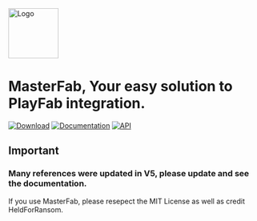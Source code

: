 <img width="100" height="100" alt="Logo" src="https://github.com/user-attachments/assets/2eaad014-550e-4fb2-b8c7-3f1cb9d16de9" />

# MasterFab, Your easy solution to PlayFab integration.

<a href="https://github.com/HeldForRansom/MasterFab/releases/latest"><img src="https://img.shields.io/badge/Download-brightgreen.svg?style=for-the-badge&logo=github&colorA=363a4f&colorB=00E700" alt="Download"></a>
<a href="https://github.com/HeldForRansom/MasterFab/releases/latest"><img src="https://img.shields.io/badge/Documentation-brightgreen.svg?style=for-the-badge&logo=gitbook&colorA=363a4f&colorB=3c80e6" alt="Documentation"></a>
<a href="https://github.com/HeldForRansom/MasterFab/releases/latest"><img src="https://img.shields.io/badge/API-brightgreen.svg?style=for-the-badge&logo=gitbook&colorA=363a4f&colorB=E4080A" alt="API"></a>

## Important
### Many references were updated in V5, please update and see the documentation.
If you use MasterFab, please resepect the MIT License as well as credit HeldForRansom.
